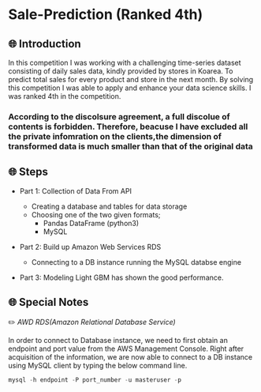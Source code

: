 # Sale-Prediction (Ranked 4th)


## :globe_with_meridians: Introduction 



In this competition I was working with a challenging time-series dataset consisting of daily sales data, kindly provided by stores in Koarea. To predict total sales for every product and store in the next month. By solving this competition I was able to apply and enhance your data science skills. I was ranked 4th in the competition. 

### According to the discolsure agreement, a full discolue of contents is forbidden. Therefore, beacuse I have excluded all the private infomration on the clients,the dimension of transformed data is much smaller than that of the original data




## :globe_with_meridians: Steps

- Part 1: Collection of Data From  API
  - Creating a database and tables for data storage
  - Choosing one of the two given formats; 
    - Pandas DataFrame (python3)
    - MySQL 

- Part 2: Build up Amazon Web Services RDS 
  - Connecting to a DB instance running the MySQL databse engine

- Part 3: Modeling
  Light GBM has shown the good performance. 
  


## :globe_with_meridians: Special Notes

:pencil2:  _AWD RDS(Amazon Relational Database Service)_

In order to connect to Database instance, we need to first obtain an endpoint and port value from the AWS Management Console. 
Right after acquisition of the information, we are now able to connect to a DB instance using MySQL client by typing the below command line. 

```sql
mysql -h endpoint -P port_number -u masteruser -p
```

